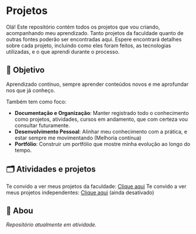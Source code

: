 # Projetos

Olá! Este repositório contém todos os projetos que vou criando, acompanhando meu aprendizado. Tanto projetos da faculdade quanto de outras fontes poderão ser encontradas aqui. Espere encontrará detalhes sobre cada projeto, incluindo como eles foram feitos, as tecnologias utilizadas, e o que aprendi durante o processo.

## 📌 Objetivo

Aprendizado contínuo, sempre aprender conteúdos novos e me aprofundar nos que já conheço.

Também tem como foco:

- **Documentação e Organização**: Manter registrado todo o conhecimento como projetos, atividades, cursos em andamento, que com certeza vou consultar futuramente.
- **Desenvolvimento Pessoal**: Alinhar meu conhecimento com a prática, e estar sempre me movimentando (Melhoria contínua) 
- **Portfólio**: Construir um portfólio que mostre minha evolução ao longo do tempo.





## 🗂️ Atividades e projetos
Te convido a ver meus projetos da faculdade: [Clique aqui](Faculdade)
Te convido a ver meus projetos independentes: [Clique aqui](null) (ainda desativado)


## 📖 Abou


*Repositório atualmente em atividade.*
